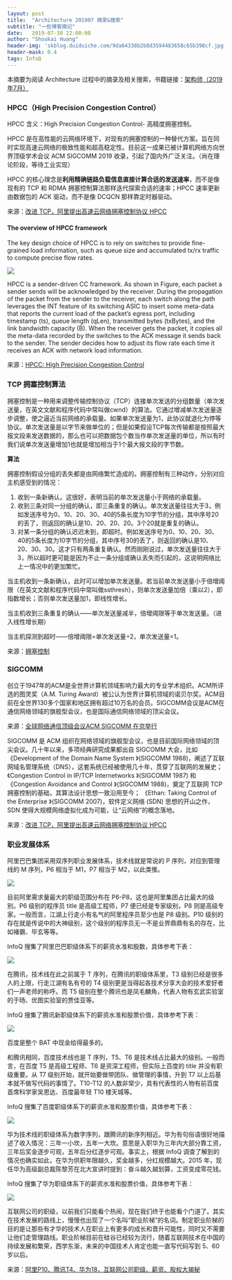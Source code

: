 ```yaml
---
layout: post
title:  "Architecture 201907 摘录&搜索"
subtitle: "一些博客摘记"
date:   2019-07-30 22:00:00
author: "Shoukai Huang"
header-img: 'skblog.duiduiche.com/9da64338b2b8d3594483658c65b398cf.jpg'
header-mask: 0.4
tags: InfoQ
---
```


本摘要为阅读 Architecture 过程中的摘录及相关搜索，书籍链接：[架构师（2019年7月）](https://www.infoq.cn/article/MV34S6hCWTT7logZt_px)

### HPCC（High Precision Congestion Control）

HPCC 含义：High Precision Congestion Control- 高精度拥塞控制。

HPCC 是在高性能的云网络环境下，对现有的拥塞控制的一种替代方案。旨在同时实现高速云网络的极致性能和超高稳定性。目前这一成果已被计算机网络方向世界顶级学术会议 ACM SIGCOMM 2019 收录，引起了国内外广泛关注。（尚在理论阶段，等待工业实现）

HPCC 的核心理念是**利用精确链路负载信息直接计算合适的发送速率**，而不是像现有的 TCP 和 RDMA 拥塞控制算法那样迭代探索合适的速率；HPCC 速率更新由数据包的 ACK 驱动，而不是像 DCQCN 那样靠定时器驱动。

来源：[改进 TCP，阿里提出高速云网络拥塞控制协议 HPCC](https://www.infoq.cn/article/q-J1qOtjcDUmYDCbWTB3)

#### The overview of HPCC framework

The key design choice of HPCC is to rely on switches to provide fine-grained load information, such as queue size and accumulated tx/rx traffic to compute precise flow rates. 

![](http://skblog.duiduiche.com/80536776015117e4f8669ee1c7875eba.jpg)

HPCC is a sender-driven CC framework. As shown in Figure, each packet a sender sends will be acknowledged by the receiver. During the propagation of the packet from the sender to the receiver, each switch along the path leverages the INT feature of its switching ASIC to insert some meta-data that reports the current load of the packet’s egress port, including timestamp (ts), queue length (qLen), transmitted bytes (txBytes), and the link bandwidth capacity (B). When the receiver gets the packet, it copies all the meta-data recorded by the switches to the ACK message it sends back to the sender. The sender decides how to adjust its flow rate each time it receives an ACK with network load information.

来源：[HPCC: High Precision Congestion Control](https://schwartzpr.de/website/uploads/Alibaba-HPCC-High-Precision-Congestion-Control.pdf)


### TCP 拥塞控制算法

拥塞控制是一种用来调整传输控制协议（TCP）连接单次发送的分组数量（单次发送量，在英文文献和程序代码中常叫做cwnd）的算法。它通过增减单次发送量逐步调整，使之逼近当前网络的承载量。如果单次发送量为1，此协议就退化为停等协议。单次发送量是以字节来做单位的；但是如果假设TCP每次传输都是按照最大报文段来发送数据的，那么也可以把数据包个数当作单次发送量的单位，所以有时我们说单次发送量增加1也就是增加相当于1个最大报文段的字节数。

**算法**

拥塞控制假设分组的丢失都是由网络繁忙造成的。拥塞控制有三种动作，分别对应主机感受到的情况：

1. 收到一条新确认。这很好，表明当前的单次发送量小于网络的承载量。
2. 收到三条对同一分组的确认，即三条重复的确认。单次发送量往往大于3，例如发送序号为0、10、20、30、40的5条长度为10字节的分组，其中序号20的丢了，则返回的确认是10、20、20、20。3个20就是重复的确认。
3. 对某一条分组的确认迟迟未到，即超时。例如发送序号为0、10、20、30、40的5条长度为10字节的分组，其中序号30的丢了，则返回的确认是10、20、30、30。这才只有两条重复确认。然而刚刚说过，单次发送量往往大于3，所以超时更可能是因为不止一条分组或确认丢失而引起的，这说明网络比上一情况中的更加繁忙。

当主机收到一条新确认，此时可以增加单次发送量。若当前单次发送量小于倍增阈限（在英文文献和程序代码中常叫做ssthresh），则单次发送量加倍（乘以2），即指数增长；否则单次发送量加1，即线性增长。

当主机收到三条重复的确认——单次发送量减半，倍增阈限等于单次发送量。（进入线性增长期）

当主机探测到超时——倍增阈限=单次发送量÷2，单次发送量=1。

来源：[拥塞控制](https://zh.wikipedia.org/wiki/%E6%8B%A5%E5%A1%9E%E6%8E%A7%E5%88%B6)

### SIGCOMM

创立于1947年的ACM是全世界计算机领域影响力最大的专业学术组织。ACM所评选的图灵奖（A.M. Turing Award）被公认为世界计算机领域的诺贝尔奖。ACM目前在全世界130多个国家和地区拥有超过10万名的会员。SIGCOMM会议是ACM在通信网络领域的旗舰型会议，也是国际通信网络领域的顶尖会议。

来源：[全球网络通信顶级会议ACM SIGCOMM 在京举行](http://www.edu.cn/info/focus/xs_hui_yi/201908/t20190820_1679055.shtml)

SIGCOMM 是 ACM 组织在网络领域的旗舰型会议，也是目前国际网络领域的顶尖会议。几十年以来，多项经典研究成果都出自 SIGCOMM 大会，比如《Development of the Domain Name System 》(SIGCOMM 1988)，阐述了互联网域名管理系统（DNS），这套系统已经被使用几十年，贯穿了互联网的发展史；《Congestion Control in IP/TCP Internetworks 》(SIGCOMM 1987) 和《Congestion Avoidance and Control 》(SIGCOMM 1988)，奠定了互联网 TCP 拥塞控制的基础，其算法设计思想一致沿用至今； 《Ethan: Taking Control of the Enterprise 》(SIGCOMM 2007)，软件定义网络 (SDN) 思想的开山之作，SDN 使得大规模网络虚拟化成为可能，让“云网络”的概念落地。

来源：[改进 TCP，阿里提出高速云网络拥塞控制协议 HPCC](https://www.infoq.cn/article/q-J1qOtjcDUmYDCbWTB3)

### 职业发展体系

阿里巴巴集团采用双序列职业发展体系，技术线就是常说的 P 序列，对应到管理线的 M 序列，P6 相当于 M1，P7 相当于 M2，以此类推。

![](http://skblog.duiduiche.com/d1c5639c01a00d0c195124403742fcb2.jpg)

目前阿里需求量最大的职级范围分布在 P6-P8，这也是阿里集团占比最大的级别。P6 级别的程序员 title 是高级工程师，P7 便已经是专家级别，P8 则是高级专家。一般而言，江湖上行走小有名气的阿里程序员至少也是 P8 级别。P10 级别的存在就是传说中的大神级别，这个级别的程序员无一不是业界鼎鼎有名的存在，比如褚霸、毕玄等等。

InfoQ 搜集了阿里巴巴职级体系下的薪资水准和股数，具体参考下表：

![](http://skblog.duiduiche.com/064547adec3147f00444fdb7de26b00f.jpg)

在腾讯，技术线在此之前属于 T 序列，在腾讯的职级体系里，T3 级别已经是很多人的上限，行走江湖有名有号的 T4 级别更是当得起各技术分享大会的技术爱好者们一声老师的称呼。而 T5 级别在整个腾讯也是凤毛麟角，代表人物有玄武实验室的于旸、优图实验室的贾佳亚等。

InfoQ 搜集了腾讯新职级体系下的薪资水准和股票价值，具体参考下表：

![](http://skblog.duiduiche.com/3d550df05c94a11b6ff4195ca297948f.jpg)

百度是整个 BAT 中现金给得最多的。

和腾讯相同，百度技术线也是 T 序列，T5、T6 是技术线占比最大的级别。一般而言，在百度 T5 是高级工程师、T6 是资深工程师，但实际上百度的 title 并没有职级重要。从 T7 级别开始，就开始要做带团队、做管理的事情，升到 T7 以上后基本就不做写代码的事情了。T10-T12 的人数非常少，具有代表性的人物有前百度首席科学家吴恩达、百度最年轻 T10 楼天城等。

InfoQ 搜集了百度职级体系下的薪资水准和股票价值，具体参考下表：

![](http://skblog.duiduiche.com/1922e655394d7589e75d66ed161d1aeb.jpg)

华为技术线的职级体系为数字序列，跟腾讯的新序列相近。华为有句俗语很好地描述了收入情况：三年一小坎，五年一大坎。意思是入职华为三年内大部分靠工资，三年后奖金逐步可观，五年后分红逐步可观。事实上，根据 InfoQ 调查了解到的情况也确实如此，在华为供职年限越久，奖金越多，分红规模越大。2015 年，现任华为高级副总裁陈黎芳在北大宣讲时提到：奋斗越久越划算，工资变成零花钱。

InfoQ 搜集了华为职级体系下的薪资水准和股票价值，具体参考下表：

![](http://skblog.duiduiche.com/ca4cae01c01d4093bb087e193f9efe62.jpg)

互联网公司的职级，以前我们只能看个热闹，现在我们终于也能看个门道了。其实在技术发展的路线上，慢慢也出现了一个名叫“职业阶梯”的名词。制定职业阶梯的目的是让那些有才华的技术人在职业上有更多的成长和晋升可能性，同时又不需要让他们走管理路线。职业阶梯目前在硅谷已经较为流行，随着互联网技术在中国的持续发展和繁荣，西学东渐，未来的中国技术人肯定也能一直写代码写到 5、60 岁以后。


来源：[阿里P10、腾讯T4、华为18，互联网公司职级、薪资、股权大揭秘](https://mp.weixin.qq.com/s?__biz=MzIzNjUxMzk2NQ==&mid=2247491347&idx=2&sn=432d65ccf4a68043f839c4d0d9eac103)



